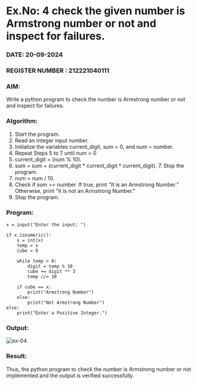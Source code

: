 # Ex.No: 4 check the given number is Armstrong number or not and inspect for failures.
### DATE: 20-09-2024                                                                           
### REGISTER NUMBER : 212221040111
### AIM: 
Write a python program to check the number is Armstrong number or not and inspect for failures.

### Algorithm:
1.  Start the program.
2.	Read an integer input number.
3.	Initialize the variables current_digit, sum = 0, and num = number.
4.	Repeat Steps 5 to 7 until num > 0
5.	current_digit = (num % 10).
6.	sum = sum + (current_digit * current_digit * current_digit). 7. Stop the program.
7.	num = num / 10.
8.	Check if sum == number. If true, print "It is an Armstrong Number." Otherwise, print "It is not an Armstrong Number."
9.	Stop the program.

### Program:

```
x = input("Enter the input: ")

if x.isnumeric():
    x = int(x)
    temp = x
    cube = 0

    while temp > 0:
        digit = temp % 10
        cube += digit ** 3
        temp //= 10

    if cube == x:
        print("Armstrong Number")
    else:
        print("Not Armstrong Number")
else:
    print("Enter a Positive Integer.")
```
### Output:

![ex-04](https://github.com/user-attachments/assets/2234bf89-37d0-4502-b2f1-cae093e91a69)

### Result:
Thus, the python program to check the number is Armstrong number or not implemented and the output is verified successfully.


